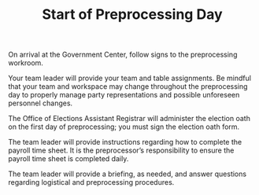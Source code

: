 ﻿---
layout: slide
title: "Start of Preprocessing Day "
---

On arrival at the Government Center, follow signs to the preprocessing workroom.

Your team leader will provide your team and table assignments.  Be mindful that your team and workspace may change throughout the preprocessing day to properly manage party representations and possible unforeseen personnel changes.  

The Office of Elections Assistant Registrar will administer the election oath on the first day of preprocessing; you must sign the election oath form. 

The team leader will provide instructions regarding how to complete the payroll time sheet.  It is the preprocessor’s responsibility to ensure the payroll time sheet is completed daily.

The team leader will provide a briefing, as needed, and answer questions regarding logistical and preprocessing procedures.

